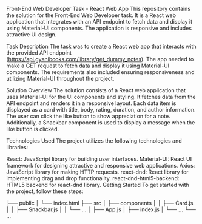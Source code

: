 Front-End Web Developer Task - React Web App
This repository contains the solution for the Front-End Web Developer task. It is a React web application that integrates with an API endpoint to fetch data and display it using Material-UI components. The application is responsive and includes attractive UI design.

Task Description
The task was to create a React web app that interacts with the provided API endpoint (https://api.gyanibooks.com/library/get_dummy_notes). The app needed to make a GET request to fetch data and display it using Material-UI components. The requirements also included ensuring responsiveness and utilizing Material-UI throughout the project.

Solution Overview
The solution consists of a React web application that uses Material-UI for the UI components and styling. It fetches data from the API endpoint and renders it in a responsive layout. Each data item is displayed as a card with title, body, rating, duration, and author information. The user can click the like button to show appreciation for a note. Additionally, a Snackbar component is used to display a message when the like button is clicked.

Technologies Used
The project utilizes the following technologies and libraries:

React: JavaScript library for building user interfaces.
Material-UI: React UI framework for designing attractive and responsive web applications.
Axios: JavaScript library for making HTTP requests.
react-dnd: React library for implementing drag and drop functionality.
react-dnd-html5-backend: HTML5 backend for react-dnd library.
Getting Started
To get started with the project, follow these steps:

├── public
│   └── index.html
├── src
│   ├── components
│   │   ├── Card.js
│   │   ├── Snackbar.js
│   │   └── ...
│   ├── App.js
│   ├── index.js
│   └── ...
└── ...
